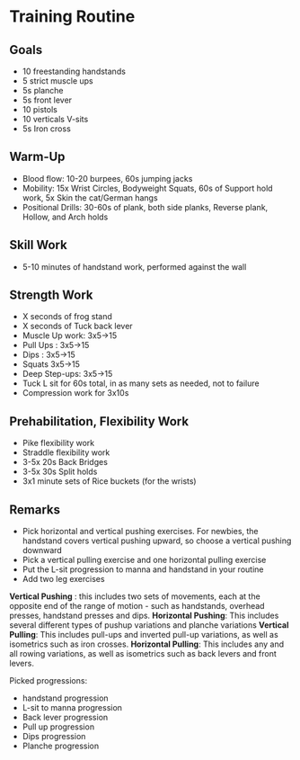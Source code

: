 # Training Routine


## Goals
- 10 freestanding handstands
- 5 strict muscle ups
- 5s planche
- 5s front lever
- 10 pistols
- 10 verticals V-sits
- 5s Iron cross


## Warm-Up
- Blood flow: 10-20 burpees, 60s jumping jacks
- Mobility: 15x Wrist Circles, Bodyweight Squats, 60s of Support hold work, 5x Skin the cat/German hangs
- Positional Drills: 30-60s of plank, both side planks, Reverse plank, Hollow, and Arch holds


## Skill Work
- 5-10 minutes of handstand work, performed against the wall


## Strength Work
- X seconds of frog stand
- X seconds of Tuck back lever
- Muscle Up work: 3x5->15
- Pull Ups : 3x5->15
- Dips : 3x5->15
- Squats 3x5->15
- Deep Step-ups: 3x5->15
- Tuck L sit for 60s total, in as many sets as needed, not to failure
- Compression work for 3x10s


## Prehabilitation, Flexibility Work
- Pike flexibility work
- Straddle flexibility work
- 3-5x 20s Back Bridges
- 3-5x 30s Split holds
- 3x1 minute sets of Rice buckets (for the wrists)



## Remarks
- Pick horizontal and vertical pushing exercises. For newbies, the handstand covers vertical pushing upward, so choose a vertical pushing downward
- Pick a vertical pulling exercise and one horizontal pulling exercise
- Put the L-sit progression to manna and handstand in your routine
- Add two leg exercises


**Vertical Pushing** : this includes two sets of movements, each at the opposite end of the range of motion - such as handstands, overhead presses, handstand presses and dips.
**Horizontal Pushing**: This includes several different types of pushup variations and planche variations
**Vertical Pulling**: This includes pull-ups and inverted pull-up variations, as well as isometrics such as iron crosses.
**Horizontal Pulling**: This includes any and all rowing variations, as well as isometrics such as back levers and front levers.


Picked progressions:
- handstand progression
- L-sit to manna progression
- Back lever progression
- Pull up progression
- Dips progression
- Planche progression